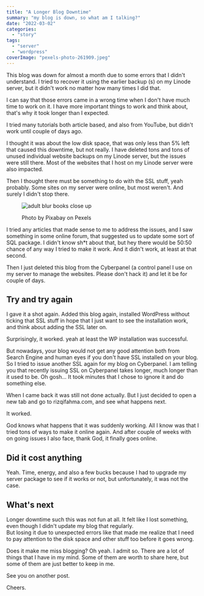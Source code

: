 ```yaml
---
title: "A Longer Blog Downtime"
summary: "my blog is down, so what am I talking?"
date: "2022-03-02"
categories: 
  - "story"
tags: 
  - "server"
  - "wordpress"
coverImage: "pexels-photo-261909.jpeg"
---
```


This blog was down for almost a month due to some errors that I didn't understand. I tried to recover it using the earlier backup (s) on my Linode server, but it didn't work no matter how many times I did that.

I can say that those errors came in a wrong time when I don't have much time to work on it. I have more important things to work and think about, that's why it took longer than I expected.

I tried many tutorials both article based, and also from YouTube, but didn't work until couple of days ago.

I thought it was about the low disk space, that was only less than 5% left that caused this downtime, but not really. I have deleted tons and tons of unused individual website backups on my Linode server, but the issues were still there. Most of the websites that I host on my Linode server were also impacted.

Then I thought there must be something to do with the SSL stuff, yeah probably. Some sites on my server were online, but most weren't. And surely I didn't stop there.

<figure>

![adult blur books close up](images/pexels-photo-261909.jpeg)

<figcaption>

Photo by Pixabay on Pexels

</figcaption>

</figure>

I tried any articles that made sense to me to address the issues, and I saw something in some online forum, that suggested us to update some sort of SQL package. I didn't know sh\*t about that, but hey there would be 50:50 chance of any way I tried to make it work. And it didn't work, at least at that second.

Then I just deleted this blog from the Cyberpanel (a control panel I use on my server to manage the websites. Please don't hack it) and let it be for couple of days.

## Try and try again

I gave it a shot again. Added this blog again, installed WordPress without ticking that SSL stuff in hope that I just want to see the installation work, and think about adding the SSL later on.

Surprisingly, it worked. yeah at least the WP installation was successful.

But nowadays, your blog would not get any good attention both from Search Engine and human eyes if you don't have SSL installed on your blog. So I tried to issue another SSL again for my blog on Cyberpanel. I am telling you that recently issuing SSL on Cyberpanel takes longer, much longer than it used to be. Oh gosh... It took minutes that I chose to ignore it and do something else.

When I came back it was still not done actually. But I just decided to open a new tab and go to rizqifahma.com, and see what happens next.

It worked.

God knows what happens that it was suddenly working. All I know was that I tried tons of ways to make it online again. And after couple of weeks with on going issues I also face, thank God, it finally goes online.

## Did it cost anything

Yeah. Time, energy, and also a few bucks because I had to upgrade my server package to see if it works or not, but unfortunately, it was not the case.

## What's next

Longer downtime such this was not fun at all. It felt like I lost something, even though I didn't update my blog that regularly.  
But losing it due to unexpected errors like that made me realize that I need to pay attention to the disk space and other stuff too before it goes wrong.

Does it make me miss blogging? Oh yeah. I admit so. There are a lot of things that I have in my mind. Some of them are worth to share here, but some of them are just better to keep in me.

See you on another post.

Cheers.
